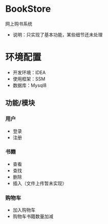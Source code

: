 # BookStore
网上购书系统
- 说明：只实现了基本功能，某些细节还未处理
# 环境配置
- 开发环境：IDEA
- 使用框架：SSM
- 数据库：Mysql8

## 功能/模块

### 用户
  - 登录
  - 注册
  
### 书籍
  - 查看
  - 查找
  - 删除
  - 插入（文件上传暂未实现）
  
### 购物车
  - 加入购物车
  - 购物车书籍数量加减

